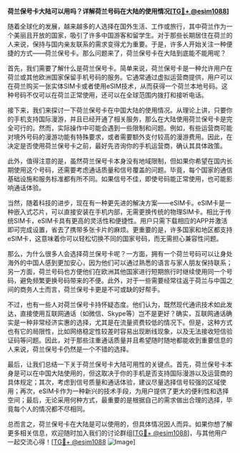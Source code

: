 **荷兰保号卡大陆可以用吗？详解荷兰号码在大陆的使用情况[[TG💪+ @esim1088](https://t.me/s/esim1088)]**

随着全球化的发展，越来越多的人选择在国外生活、工作或旅行，其中荷兰作为一个美丽且开放的国家，吸引了许多中国游客和留学生。对于那些长期居住在荷兰的人来说，保持与国内亲友联系的需求变得尤为重要。于是，许多人开始关注一种便捷的方式——荷兰保号卡。那么问题来了，荷兰保号卡在大陆到底能不能用呢？

首先，我们需要了解什么是荷兰保号卡。简单来说，荷兰保号卡是一种允许用户在荷兰或其他欧洲国家保留手机号码的服务。它通常通过虚拟运营商提供，用户可以在荷兰购买一张实体SIM卡或者使用eSIM技术，从而获得一个荷兰本地号码。这种号码不仅可以在荷兰正常使用，还可以在全球范围内拨打和接听电话。

接下来，我们来探讨一下荷兰保号卡在中国大陆的使用情况。从理论上讲，只要你的手机支持国际漫游，并且已经开通了相关服务，那么在大陆使用荷兰保号卡是完全可行的。然而，实际操作中可能会遇到一些限制和问题。例如，有些运营商可能对境外号码的漫游功能有特殊要求，或者需要额外支付较高的漫游费用。因此，在决定是否使用荷兰保号卡之前，最好先咨询你的手机运营商，确认其具体政策。

此外，值得注意的是，虽然荷兰保号卡本身没有地域限制，但如果你希望在国内长期使用这个号码，还需要考虑通话质量和信号覆盖的问题。毕竟，每个国家的通信基础设施和服务标准都有所不同。如果信号不佳，即使号码能正常使用，也可能影响通话体验。

当然，随着科技的进步，现在有一种更先进的解决方案——eSIM卡。eSIM卡是一种嵌入式芯片，可以直接安装在手机内部，无需更换传统的物理SIM卡。相比于传统SIM卡，eSIM卡具有更高的灵活性和便捷性。用户只需下载相应的APP并激活即可完成设置，省去了携带多张卡片的麻烦。更重要的是，许多国家和地区都支持eSIM卡，这意味着你可以轻松切换不同的国家号码，而无需担心兼容性问题。

那么，为什么很多人会选择荷兰保号卡呢？一方面，拥有一个荷兰号码可以让身处海外的中国人感到更加安心，因为他们可以通过熟悉的语言与家人朋友保持联系；另一方面，荷兰号码也方便他们在欧洲其他国家进行短期旅行时继续使用同一个号码，避免频繁更换号码带来的不便。此外，对于一些需要经常往返于荷兰与中国之间的商务人士而言，荷兰保号卡更是不可或缺的好帮手。

不过，也有一些人对荷兰保号卡持怀疑态度。他们认为，既然现代通讯技术如此发达，直接使用互联网通话（如微信、Skype等）岂不是更好？确实，互联网通话确实是一种非常经济实惠的选择，尤其是在流量资费较低的情况下。但是，这种方式也有它的局限性，比如网络稳定性较差时容易出现断线现象，以及无法接收短信验证码等问题。因此，对于那些注重通话质量并且希望随时随地都能收到重要信息的人来说，荷兰保号卡仍然是一个不错的选择。

最后，让我们总结一下关于荷兰保号卡大陆可用性的关键点。首先，荷兰保号卡本身是可以在中国大陆使用的，但这取决于你的手机是否支持国际漫游以及运营商的具体规定；其次，考虑到信号质量和通话体验，建议尽量选择信号较强的区域使用；再次，eSIM卡作为一种新兴的技术手段，为用户提供了更大的便利性和选择空间；最后，无论采用何种方式，最重要的是根据自己的需求做出合理的选择，毕竟每个人的情况都不尽相同。

总而言之，荷兰保号卡在大陆是可以使用的，但具体情况因人而异。如果你想了解更多相关信息，欢迎随时加入我们的讨论群组[[TG💪+ @esim1088](https://t.me/s/esim1088)]，与其他用户一起交流心得！[[TG💪+ @esim1088](https://t.me/s/esim1088) ![Image](https://i.postimg.cc/4NQfJmqS/Snipaste-2025-05-13-00-14-12.png)]